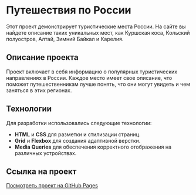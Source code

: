 # Путешествия по России

Этот проект демонстрирует туристические места России. На сайте вы найдете описание таких уникальных мест, как Куршская коса, Кольский полуостров, Алтай, Зимний Байкал и Карелия. 

## Описание проекта

Проект включает в себя информацию о популярных туристических направлениях в России. Каждое место имеет свое описание, что поможет путешественникам лучше понять, что они могут увидеть и чем заняться в этих регионах.

## Технологии

Для разработки использовались следующие технологии:
- **HTML** и **CSS** для разметки и стилизации страниц.
- **Grid** и **Flexbox** для создания адаптивной верстки.
- **Media Queries** для обеспечения корректного отображения на различных устройствах.

## Ссылка на проект

[Посмотреть проект на GitHub Pages]()